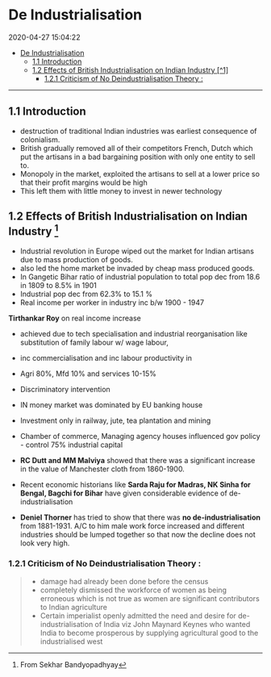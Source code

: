 # De Industrialisation

2020-04-27 15:04:22

- [De Industrialisation](#de-industrialisation)
  - [1.1 Introduction](#11-introduction)
  - [1.2 Effects of British Industrialisation on Indian Industry \[^1\]](#12-effects-of-british-industrialisation-on-indian-industry-1)
    - [1.2.1 Criticism of No Deindustrialisation Theory :](#121-criticism-of-no-deindustrialisation-theory-)


---

## 1.1 Introduction

- destruction of traditional Indian industries was earliest consequence of colonialism.
- British gradually removed all of their competitors French, Dutch which put the artisans in a bad bargaining position with only one entity to sell to.
- Monopoly in the market, exploited the artisans to sell at a lower price so that their profit margins would be high
- This left them with little money to invest in newer technology

## 1.2 Effects of British Industrialisation on Indian Industry [^1]

- Industrial revolution in Europe wiped out the market for Indian artisans due to mass production of goods.
- also led the home market be invaded by cheap mass produced goods.
- In Gangetic Bihar ratio of industrial population to total pop dec from 18.6 in 1809 to 8.5% in 1901
- Industrial pop dec from 62.3% to 15.1 %
- Real income per worker in industry inc b/w 1900 - 1947

**Tirthankar Roy** on real income increase 
- achieved due to tech specialisation and industrial reorganisation like substitution of family labour w/ wage labour, 
- inc commercialisation and inc labour productivity in 

- Agri 80%, Mfd 10% and services 10-15%
- Discriminatory intervention
- IN money market was dominated by EU banking house
- Investment only in railway, jute, tea plantation and mining
- Chamber of commerce, Managing agency houses influenced gov policy - control 75% industrial capital

-   **RC Dutt and MM Malviya** showed that there was a significant increase in the value of Manchester cloth from 1860-1900.
-   Recent economic historians like **Sarda Raju for Madras, NK Sinha for Bengal, Bagchi for Bihar** have given considerable evidence of de-industrialisation
-   **Deniel Thorner** has tried to show that there was **no de-industrialisation** from 1881-1931.  A/C to him male work force increased and different industries should be lumped together so that now the decline does not look very high.

### 1.2.1 Criticism of No Deindustrialisation Theory :

> - damage had already been done before the census
> - completely dismissed the workforce of women as being erroneous which is not true as women are significant contributors to Indian agriculture
> - Certain imperialist openly admitted the need and desire for de-industrialisation of India viz John Maynard Keynes who wanted India to become prosperous by supplying agricultural good to the industrialised west

[^1]: From Sekhar Bandyopadhyay

